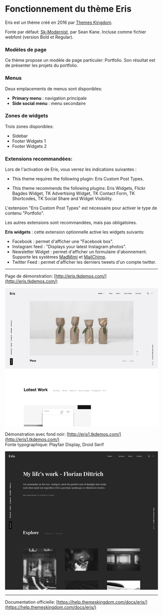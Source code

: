 # Fonctionnement du thème Eris

Eris est un thème créé en 2016 par [Themes Kingdom](https://themeskingdom.com/).

Fonte par défaut: [Sk-Modernist](http://seankanedesign.com/work/sk-modernist), par Sean Kane. Incluse comme fichier webfont (version Bold et Regular).

### Modèles de page

Ce thème propose un modèle de page particuler: Portfolio.
Son résultat est de présenter les projets du portfolio.

### Menus

Deux emplacements de menus sont disponibles:

- **Primary menu** : navigation principale
- **Side social menu** : menu secondaire

### Zones de widgets

Trois zones disponibles:

- Sidebar
- Footer Widgets 1
- Footer Widgets 2

### Extensions recommandées:

Lors de l'activation de Eris, vous verrez les indications suivantes :

- This theme requires the following plugin: Eris Custom Post Types.

- This theme recommends the following plugins: Eris Widgets, Flickr Bagdes Widget, TK Advertising Widget, TK Contact Form, TK Shortcodes, TK Social Share and Widget Visibility.


L'extension "Eris Custom Post Types" est nécessaire pour activer le type de contenu "Portfolio".

Les autres extensions sont recommandées, mais pas obligatoires.

**Eris widgets** : cette extension optionnelle active les widgets suivants:
- Facebook : permet d'afficher une "Facebook box".
- Instagram feed : "Displays your latest Instagram photos".
- Newsletter Widget : permet d'afficher un formulaire d'abonnement. Supporte les systèmes [MadMimi](https://madmimi.com/) et [MailChimp](https://mailchimp.com/).
- Twitter Feed : permet d'afficher les derniers tweets d'un compte twitter.

***

Page de démonstration: [http://eris.tkdemos.com/](http://eris.tkdemos.com/)

![Demo 1](https://raw.githubusercontent.com/coursweb/theme-eris/master/img/eris-1-demo.jpg)

Démonstration avec fond noir: [http://eris1.tkdemos.com/](http://eris1.tkdemos.com/)  
Fonte typographique: Playfair Display, Droid Serif

![Demo 2](https://raw.githubusercontent.com/coursweb/theme-eris/master/img/eris-2-demo.jpg)



***

Documentation officielle: [https://help.themeskingdom.com/docs/eris/](https://help.themeskingdom.com/docs/eris/)